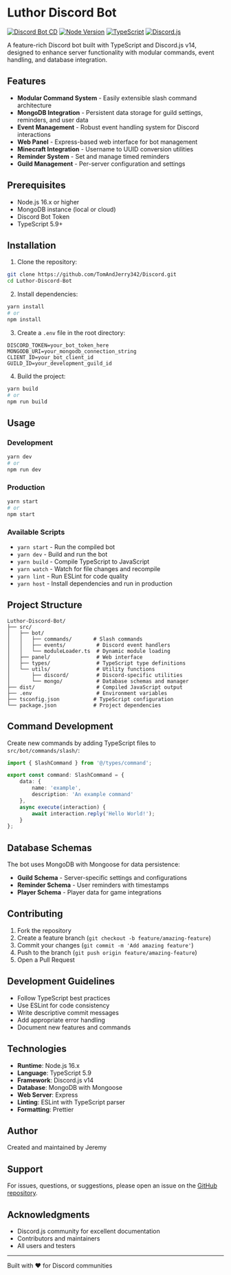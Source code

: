 # Luthor Discord Bot

[![Discord Bot CD](https://github.com/TomAndJerry342/Discord/actions/workflows/buildAndDeploy.yml/badge.svg)](https://github.com/TomAndJerry342/Discord/actions/workflows/buildAndDeploy.yml)
[![Node Version](https://img.shields.io/badge/node-16.x-green.svg)](https://nodejs.org)
[![TypeScript](https://img.shields.io/badge/TypeScript-5.9-blue.svg)](https://www.typescriptlang.org/)
[![Discord.js](https://img.shields.io/badge/discord.js-v14-7289da.svg)](https://discord.js.org)

A feature-rich Discord bot built with TypeScript and Discord.js v14, designed to enhance server functionality with modular commands, event handling, and database integration.

## Features

- **Modular Command System** - Easily extensible slash command architecture
- **MongoDB Integration** - Persistent data storage for guild settings, reminders, and user data
- **Event Management** - Robust event handling system for Discord interactions
- **Web Panel** - Express-based web interface for bot management
- **Minecraft Integration** - Username to UUID conversion utilities
- **Reminder System** - Set and manage timed reminders
- **Guild Management** - Per-server configuration and settings

## Prerequisites

- Node.js 16.x or higher
- MongoDB instance (local or cloud)
- Discord Bot Token
- TypeScript 5.9+

## Installation

1. Clone the repository:
```bash
git clone https://github.com/TomAndJerry342/Discord.git
cd Luthor-Discord-Bot
```

2. Install dependencies:
```bash
yarn install
# or
npm install
```

3. Create a `.env` file in the root directory:
```env
DISCORD_TOKEN=your_bot_token_here
MONGODB_URI=your_mongodb_connection_string
CLIENT_ID=your_bot_client_id
GUILD_ID=your_development_guild_id
```

4. Build the project:
```bash
yarn build
# or
npm run build
```

## Usage

### Development
```bash
yarn dev
# or
npm run dev
```

### Production
```bash
yarn start
# or
npm start
```

### Available Scripts

- `yarn start` - Run the compiled bot
- `yarn dev` - Build and run the bot
- `yarn build` - Compile TypeScript to JavaScript
- `yarn watch` - Watch for file changes and recompile
- `yarn lint` - Run ESLint for code quality
- `yarn host` - Install dependencies and run in production

## Project Structure

```
Luthor-Discord-Bot/
├── src/
│   ├── bot/
│   │   ├── commands/       # Slash commands
│   │   ├── events/          # Discord event handlers
│   │   └── moduleLoader.ts  # Dynamic module loading
│   ├── panel/               # Web interface
│   ├── types/               # TypeScript type definitions
│   └── utils/               # Utility functions
│       ├── discord/         # Discord-specific utilities
│       └── mongo/           # Database schemas and manager
├── dist/                    # Compiled JavaScript output
├── .env                     # Environment variables
├── tsconfig.json           # TypeScript configuration
└── package.json            # Project dependencies
```

## Command Development

Create new commands by adding TypeScript files to `src/bot/commands/slash/`:

```typescript
import { SlashCommand } from '@/types/command';

export const command: SlashCommand = {
    data: {
        name: 'example',
        description: 'An example command'
    },
    async execute(interaction) {
        await interaction.reply('Hello World!');
    }
};
```

## Database Schemas

The bot uses MongoDB with Mongoose for data persistence:

- **Guild Schema** - Server-specific settings and configurations
- **Reminder Schema** - User reminders with timestamps
- **Player Schema** - Player data for game integrations

## Contributing

1. Fork the repository
2. Create a feature branch (`git checkout -b feature/amazing-feature`)
3. Commit your changes (`git commit -m 'Add amazing feature'`)
4. Push to the branch (`git push origin feature/amazing-feature`)
5. Open a Pull Request

## Development Guidelines

- Follow TypeScript best practices
- Use ESLint for code consistency
- Write descriptive commit messages
- Add appropriate error handling
- Document new features and commands

## Technologies

- **Runtime**: Node.js 16.x
- **Language**: TypeScript 5.9
- **Framework**: Discord.js v14
- **Database**: MongoDB with Mongoose
- **Web Server**: Express
- **Linting**: ESLint with TypeScript parser
- **Formatting**: Prettier

## Author

Created and maintained by Jeremy

## Support

For issues, questions, or suggestions, please open an issue on the [GitHub repository](https://github.com/TomAndJerry342/Discord/issues).

## Acknowledgments

- Discord.js community for excellent documentation
- Contributors and maintainers
- All users and testers

---

Built with ❤️ for Discord communities